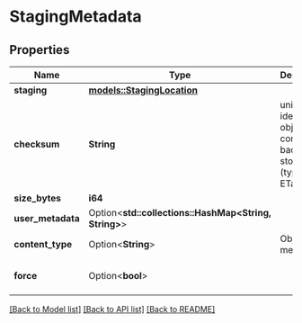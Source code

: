 # StagingMetadata

## Properties

Name | Type | Description | Notes
------------ | ------------- | ------------- | -------------
**staging** | [**models::StagingLocation**](StagingLocation.md) |  | 
**checksum** | **String** | unique identifier of object content on backing store (typically ETag) | 
**size_bytes** | **i64** |  | 
**user_metadata** | Option<**std::collections::HashMap<String, String>**> |  | [optional]
**content_type** | Option<**String**> | Object media type | [optional]
**force** | Option<**bool**> |  | [optional][default to false]

[[Back to Model list]](../README.md#documentation-for-models) [[Back to API list]](../README.md#documentation-for-api-endpoints) [[Back to README]](../README.md)


